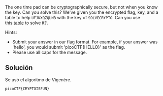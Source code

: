 The one time pad can be cryptographically secure, but not when you know the key. Can you solve this? We've given you the encrypted flag, key, and a table to help `UFJKXQZQUNB` with the key of `SOLVECRYPTO`. Can you use this [table](https://jupiter.challenges.picoctf.org/static/1fd21547c154c678d2dab145c29f1d79/table.txt) to solve it?.

Hints:
- Submit your answer in our flag format. For example, if your answer was 'hello', you would submit 'picoCTF{HELLO}' as the flag.
- Please use all caps for the message.
## Solución
Se usó el algoritmo de Vigenère.

`picoCTF{CRYPTOISFUN}`